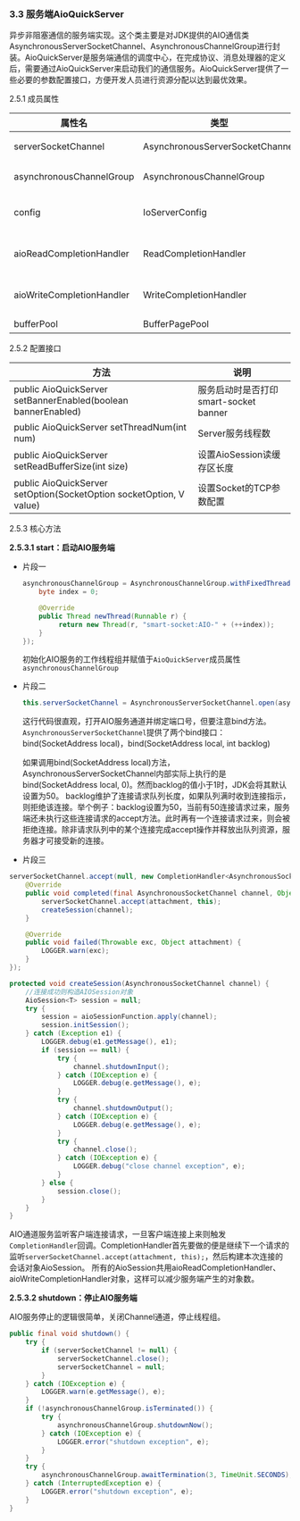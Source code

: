 
### 3.3 服务端AioQuickServer

异步非阻塞通信的服务端实现。这个类主要是对JDK提供的AIO通信类AsynchronousServerSocketChannel、AsynchronousChannelGroup进行封装。AioQuickServer是服务端通信的调度中心，在完成协议、消息处理器的定义后，需要通过AioQuickServer来启动我们的通信服务。AioQuickServer提供了一些必要的参数配置接口，方便开发人员进行资源分配以达到最优效果。

2.5.1 成员属性

| 属性名                    | 类型                            | 说明                             |
| ------------------------- | ------------------------------- | -------------------------------- |
| serverSocketChannel       | AsynchronousServerSocketChannel | JDK提供的AIO服务端核心类         |
| asynchronousChannelGroup  | AsynchronousChannelGroup        | JDK为AIO提供的线程池服务         |
| config                    | IoServerConfig                  | 存储AioQuickServer服务配置项     |
| aioReadCompletionHandler  | ReadCompletionHandler           | smart-socket提供的IO读回调处理类 |
| aioWriteCompletionHandler | WriteCompletionHandler          | smart-socket提供的IO写回调处理类 |
| bufferPool                | BufferPagePool                  | 内存池对象                       |

2.5.2 配置接口

| 方法                                                         | 说明                                  |
| ------------------------------------------------------------ | ------------------------------------- |
| public AioQuickServer setBannerEnabled(boolean bannerEnabled) | 服务启动时是否打印smart-socket banner |
| public AioQuickServer setThreadNum(int num)                  | Server服务线程数                      |
| public AioQuickServer setReadBufferSize(int size)            | 设置AioSession读缓存区长度            |
| public AioQuickServer setOption(SocketOption socketOption, V value) | 设置Socket的TCP参数配置               |

2.5.3 核心方法

**2.5.3.1 start：启动AIO服务端**

- 片段一

  ```java
  asynchronousChannelGroup = AsynchronousChannelGroup.withFixedThreadPool(config.getThreadNum(), new ThreadFactory() {
      byte index = 0;
  
      @Override
      public Thread newThread(Runnable r) {
           return new Thread(r, "smart-socket:AIO-" + (++index));
      }
  });
  ```

  初始化AIO服务的工作线程组并赋值于`AioQuickServer`成员属性`asynchronousChannelGroup`

- 片段二

  ```java
  this.serverSocketChannel = AsynchronousServerSocketChannel.open(asynchronousChannelGroup).bind(new InetSocketAddress(config.getPort()), 1000);
  ```

  这行代码很直观，打开AIO服务通道并绑定端口号，但要注意bind方法。`AsynchronousServerSocketChannel`提供了两个bind接口：bind(SocketAddress local)，bind(SocketAddress local, int backlog)

  如果调用bind(SocketAddress local)方法，AsynchronousServerSocketChannel内部实际上执行的是bind(SocketAddress local, 0)。然而backlog的值小于1时，JDK会将其默认设置为50。 backlog维护了连接请求队列长度，如果队列满时收到连接指示，则拒绝该连接。举个例子：backlog设置为50，当前有50连接请求过来，服务端还未执行这些连接请求的accept方法。此时再有一个连接请求过来，则会被拒绝连接。除非请求队列中的某个连接完成accept操作并释放出队列资源，服务器才可接受新的连接。

- 片段三

```java
serverSocketChannel.accept(null, new CompletionHandler<AsynchronousSocketChannel, Object>() {
    @Override
    public void completed(final AsynchronousSocketChannel channel, Object attachment) {
        serverSocketChannel.accept(attachment, this);
        createSession(channel);
    }

    @Override
    public void failed(Throwable exc, Object attachment) {
        LOGGER.warn(exc);
    }
});

protected void createSession(AsynchronousSocketChannel channel) {
	//连接成功则构造AIOSession对象
    AioSession<T> session = null;
    try {
    	session = aioSessionFunction.apply(channel);
        session.initSession();
    } catch (Exception e1) {
    	LOGGER.debug(e1.getMessage(), e1);
        if (session == null) {
        	try {
            	channel.shutdownInput();
        	} catch (IOException e) {
            	LOGGER.debug(e.getMessage(), e);
            }
            try {
            	channel.shutdownOutput();
            } catch (IOException e) {
				LOGGER.debug(e.getMessage(), e);
            }
            try {
            	channel.close();
            } catch (IOException e) {
            	LOGGER.debug("close channel exception", e);
            }
		} else {
        	session.close();
        }
	}
}
```

AIO通道服务监听客户端连接请求，一旦客户端连接上来则触发`CompletionHandler`回调。CompletionHandler首先要做的便是继续下一个请求的监听`serverSocketChannel.accept(attachment, this);`，然后构建本次连接的会话对象AioSession。 所有的AioSession共用aioReadCompletionHandler、aioWriteCompletionHandler对象，这样可以减少服务端产生的对象数。

**2.5.3.2 shutdown：停止AIO服务端**

AIO服务停止的逻辑很简单，关闭Channel通道，停止线程组。

```java
public final void shutdown() {
	try {
    	if (serverSocketChannel != null) {
        	serverSocketChannel.close();
            serverSocketChannel = null;
		}
	} catch (IOException e) {
    	LOGGER.warn(e.getMessage(), e);
	}
    if (!asynchronousChannelGroup.isTerminated()) {
    	try {
        	asynchronousChannelGroup.shutdownNow();
		} catch (IOException e) {
        	LOGGER.error("shutdown exception", e);
		}
	}
    try {
    	asynchronousChannelGroup.awaitTermination(3, TimeUnit.SECONDS);
	} catch (InterruptedException e) {
    	LOGGER.error("shutdown exception", e);
	}
}
```